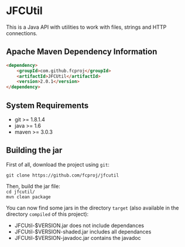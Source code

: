 # JFCUtil
This is a Java API with utilities to work with files, strings and HTTP connections. 

## Apache Maven Dependency Information

```html
<dependency>  
    <groupId>com.github.fcproj</groupId>  
    <artifactId>JFCUtil</artifactId>  
    <version>2.0.1</version>  
</dependency> 
```

## System Requirements

- git >= 1.8.1.4
- java >= 1.6
- maven >= 3.0.3

## Building the jar
First of all, download the project using `git`:  

`git clone https://github.com/fcproj/jfcutil`  
  
Then, build the jar file:  
`cd jfcutil/`   
`mvn clean package`  

You can now find some jars in the directory `target` (also available in the directory `compiled` of this project):

- JFCUtil-$VERSION.jar does not include dependances
- JFCUtil-$VERSION-shaded.jar includes all dependances
- JFCUtil-$VERSION-javadoc.jar contains the javadoc
